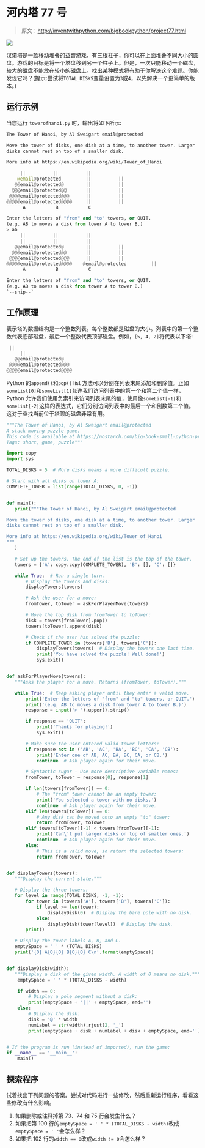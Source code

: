 # 河内塔 77 号

> 原文：<http://inventwithpython.com/bigbookpython/project77.html>

![](img/9d995d63aaead72cad01120081eb8f75.png)

汉诺塔是一款移动堆叠的益智游戏，有三根柱子，你可以在上面堆叠不同大小的圆盘。游戏的目标是将一个塔盘移到另一个柱子上。但是，一次只能移动一个磁盘，较大的磁盘不能放在较小的磁盘上。找出某种模式将有助于你解决这个难题。你能发现它吗？(提示:尝试将`TOTAL_DISKS`变量设置为`3`或`4`，以先解决一个更简单的版本。)

## 运行示例

当您运行 `towerofhanoi.py` 时，输出将如下所示:

```py
The Tower of Hanoi, by Al Sweigart email@protected

Move the tower of disks, one disk at a time, to another tower. Larger
disks cannot rest on top of a smaller disk.

More info at https://en.wikipedia.org/wiki/Tower_of_Hanoi

     ||          ||          ||
    @email@protected         ||          ||
   @@email@protected@        ||          ||
  @@@email@protected@@       ||          ||
 @@@@email@protected@@@      ||          ||
@@@@@email@protected@@@@     ||          ||
      A           B           C

Enter the letters of "from" and "to" towers, or QUIT.
(e.g. AB to moves a disk from tower A to tower B.)
> ab
     ||          ||          ||
     ||          ||          ||
   @@email@protected@        ||          ||
  @@@email@protected@@       ||          ||
 @@@@email@protected@@@      ||          ||
@@@@@email@protected@@@@    @email@protected         ||
      A           B           C

Enter the letters of "from" and "to" towers, or QUIT.
(e.g. AB to moves a disk from tower A to tower B.)
`--snip--`
```

## 工作原理

表示塔的数据结构是一个整数列表。每个整数都是磁盘的大小。列表中的第一个整数代表底部磁盘，最后一个整数代表顶部磁盘。例如，`[5, 4, 2]`将代表以下塔:

```py
 ||
     ||
   @@email@protected@
 @@@@email@protected@@@
@@@@@email@protected@@@@
```

Python 的`append()`和`pop()` list 方法可以分别在列表末尾添加和删除值。正如`someList[0]`和`someList[1]`允许我们访问列表中的第一个和第二个值一样，Python 允许我们使用负索引来访问列表末尾的值，使用像`someList[-1]`和`someList[-2]`这样的表达式，它们分别访问列表中的最后一个和倒数第二个值。这对于查找当前位于塔顶的磁盘非常有用。

```py
"""The Tower of Hanoi, by Al Sweigart email@protected
A stack-moving puzzle game.
This code is available at https://nostarch.com/big-book-small-python-programming
Tags: short, game, puzzle"""

import copy
import sys

TOTAL_DISKS = 5  # More disks means a more difficult puzzle.

# Start with all disks on tower A:
COMPLETE_TOWER = list(range(TOTAL_DISKS, 0, -1))


def main():
   print("""The Tower of Hanoi, by Al Sweigart email@protected

Move the tower of disks, one disk at a time, to another tower. Larger
disks cannot rest on top of a smaller disk.

More info at https://en.wikipedia.org/wiki/Tower_of_Hanoi
"""
   )

   # Set up the towers. The end of the list is the top of the tower.
   towers = {'A': copy.copy(COMPLETE_TOWER), 'B': [], 'C': []}

   while True:  # Run a single turn.
       # Display the towers and disks:
       displayTowers(towers)

       # Ask the user for a move:
       fromTower, toTower = askForPlayerMove(towers)

       # Move the top disk from fromTower to toTower:
       disk = towers[fromTower].pop()
       towers[toTower].append(disk)

       # Check if the user has solved the puzzle:
       if COMPLETE_TOWER in (towers['B'], towers['C']):
           displayTowers(towers)  # Display the towers one last time.
           print('You have solved the puzzle! Well done!')
           sys.exit()


def askForPlayerMove(towers):
   """Asks the player for a move. Returns (fromTower, toTower)."""

   while True:  # Keep asking player until they enter a valid move.
       print('Enter the letters of "from" and "to" towers, or QUIT.')
       print('(e.g. AB to moves a disk from tower A to tower B.)')
       response = input('> ').upper().strip()

       if response == 'QUIT':
           print('Thanks for playing!')
           sys.exit()

       # Make sure the user entered valid tower letters:
       if response not in ('AB', 'AC', 'BA', 'BC', 'CA', 'CB'):
           print('Enter one of AB, AC, BA, BC, CA, or CB.')
           continue  # Ask player again for their move.

       # Syntactic sugar - Use more descriptive variable names:
       fromTower, toTower = response[0], response[1]

       if len(towers[fromTower]) == 0:
           # The "from" tower cannot be an empty tower:
           print('You selected a tower with no disks.')
           continue  # Ask player again for their move.
       elif len(towers[toTower]) == 0:
           # Any disk can be moved onto an empty "to" tower:
           return fromTower, toTower
       elif towers[toTower][-1] < towers[fromTower][-1]:
           print('Can\'t put larger disks on top of smaller ones.')
           continue  # Ask player again for their move.
       else:
           # This is a valid move, so return the selected towers:
           return fromTower, toTower


def displayTowers(towers):
   """Display the current state."""

   # Display the three towers:
   for level in range(TOTAL_DISKS, -1, -1):
       for tower in (towers['A'], towers['B'], towers['C']):
           if level >= len(tower):
               displayDisk(0)  # Display the bare pole with no disk.
           else:
               displayDisk(tower[level])  # Display the disk.
       print()

   # Display the tower labels A, B, and C.
   emptySpace = ' ' * (TOTAL_DISKS)
   print('{0} A{0}{0} B{0}{0} C\n'.format(emptySpace))


def displayDisk(width):
   """Display a disk of the given width. A width of 0 means no disk."""
    emptySpace = ' ' * (TOTAL_DISKS - width)

    if width == 0:
        # Display a pole segment without a disk:
        print(emptySpace + '||' + emptySpace, end='')
    else:
        # Display the disk:
        disk = '@' * width
        numLabel = str(width).rjust(2, '_')
        print(emptySpace + disk + numLabel + disk + emptySpace, end='')


# If the program is run (instead of imported), run the game:
if __name__ == '__main__':
    main() 
```

## 探索程序

试着找出下列问题的答案。尝试对代码进行一些修改，然后重新运行程序，看看这些修改有什么影响。

1.  如果删除或注释掉第 73、74 和 75 行会发生什么？
2.  如果把第 100 行的`emptySpace = ' ' * (TOTAL_DISKS - width)`改成`emptySpace = ' '`会怎么样？
3.  如果把 102 行的`width == 0`改成`width != 0`会怎么样？
